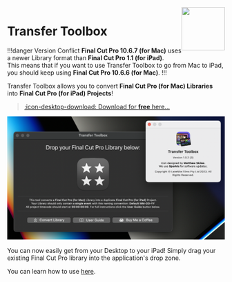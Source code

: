 <img class="rightLogo" src="https://transfertoolbox.io/static/logo.png" align="right" style="width: 100px !important; height: 100px !important;" />

# Transfer Toolbox

!!!danger Version Conflict
**Final Cut Pro 10.6.7 (for Mac)** uses a newer Library format than **Final Cut Pro 1.1 (for iPad)**.<br />
This means that if you want to use Transfer Toolbox to go from Mac to iPad, you should keep using **Final Cut Pro 10.6.6 (for Mac)**.
!!!

Transfer Toolbox allows you to convert **Final Cut Pro (for Mac) Libraries** into **Final Cut Pro (for iPad) Projects**!

> [:icon-desktop-download: Download for **free** here...](/download/)

![](static/transfer-toolbox-about.png)

You can now easily get from your Desktop to your iPad! Simply drag your existing Final Cut Pro library into the application's drop zone.

You can learn how to use [here](/how-to-use/).
